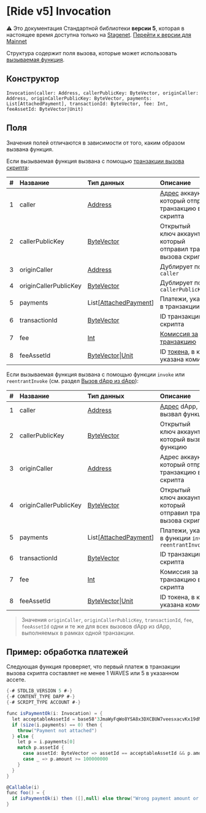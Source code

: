 # [Ride v5] Invocation

:warning: Это документация Стандартной библиотеки **версии 5**, которая в настоящее время доступна только на [Stagenet](/ru/blockchain/blockchain-network/). [Перейти к версии для Mainnet](/ru/ride/structures/common-structures/invocation)

Структура содержит поля вызова, которые может использовать [вызываемая функция](/ru/ride/v5/functions/callable-function).

## Конструктор

```ride
Invocation(caller: Address, callerPublicKey: ByteVector, originCaller: Address, originCallerPublicKey: ByteVector, payments: List[AttachedPayment], transactionId: ByteVector, fee: Int, feeAssetId: ByteVector|Unit)
```

## Поля

Значения полей отличаются в зависимости от того, каким образом вызвана функция.

Если вызываемая функция вызвана с помощью [транзакции вызова скрипта](/ru/blockchain/transaction-type/invoke-script-transaction):

|   #   | Название | Тип данных | Описание |
| :--- | :--- | :--- | :--- |
| 1 | caller | [Address](/ru/ride/v5/structures/common-structures/address) | [Адрес](/ru/blockchain/account/address) аккаунта, который отправил транзакцию вызова скрипта |
| 2 | callerPublicKey | [ByteVector](/ru/ride/v5/data-types/byte-vector) | Открытый ключ аккаунта, который отправил транзакцию вызова скрипта |
| 3 | originCaller | [Address](/ru/ride/v5/structures/common-structures/address) | Дублирует поле `caller` |
| 4 | originCallerPublicKey | [ByteVector](/ru/ride/v5/data-types/byte-vector) | Дублирует поле `callerPublicKey` |
| 5 | payments | List[[AttachedPayment](/ru/ride/v5/structures/common-structures/attached-payment)] | Платежи, указанные в транзакции |
| 6 | transactionId | [ByteVector](/ru/ride/v5/data-types/byte-vector) | ID транзакции вызова скрипта |
| 7 | fee | [Int](/ru/ride/v5/data-types/int) | [Комиссия за транзакцию](/ru/blockchain/transaction/transaction-fee) |
| 8 | feeAssetId | [ByteVector](/ru/ride/v5/data-types/byte-vector)&#124;[Unit](/ru/ride/v5/data-types/unit) | ID [токена](/ru/blockchain/token/), в котором указана комиссия |

Если вызываемая функция вызвана с помощью функции `invoke` или `reentrantInvoke` (см. раздел [Вызов dApp из dApp](/ru/ride/advanced/dapp-to-dapp)):

|   #   | Название | Тип данных | Описание |
| :--- | :--- | :--- | :--- |
| 1 | caller | [Address](/ru/ride/v5/structures/common-structures/address) | [Адрес](/ru/blockchain/account/address) dApp, который вызвал функцию |
| 2 | callerPublicKey | [ByteVector](/ru/ride/v5/data-types/byte-vector) | Открытый ключ аккаунта dApp, который вызвал функцию |
| 3 | originCaller | [Address](/ru/ride/v5/structures/common-structures/address) | Адрес аккаунта, который отправил транзакцию вызова скрипта |
| 4 | originCallerPublicKey | [ByteVector](/ru/ride/v5/data-types/byte-vector) | Открытый ключ аккаунта, который отправил транзакцию вызова скрипта |
| 5 | payments | List[[AttachedPayment](/ru/ride/v5/structures/common-structures/attached-payment)] | Платежи, указанные в функции `invoke` или `reentrantInvoke` |
| 6 | transactionId | [ByteVector](/ru/ride/v5/data-types/byte-vector) | ID транзакции вызова скрипта |
| 7 | fee | [Int](/ru/ride/v5/data-types/int) | Комиссия за транзакцию вызова скрипта |
| 8 | feeAssetId | [ByteVector](/ru/ride/v5/data-types/byte-vector)&#124;[Unit](/ru/ride/v5/data-types/unit) | ID токена, в котором указана комиссия |

> Значения `originCaller`, `originCallerPublicKey`, `transactionId`, `fee`, `feeAssetId` одни и те же для всех вызовов dApp из dApp, выполняемых в рамках одной транзакции.

## Пример: обработка платежей

Следующая функция проверяет, что первый платеж в транзакции вызова скрипта составляет не менее 1 WAVES или 5 в указанном ассете.

```scala
{-# STDLIB_VERSION 5 #-}
{-# CONTENT_TYPE DAPP #-}
{-# SCRIPT_TYPE ACCOUNT #-}

func isPaymentOk(i: Invocation) = {
  let acceptableAssetId = base58'3JmaWyFqWo8YSA8x3DXCBUW7veesxacvKx19dMv7wTMg'
  if (size(i.payments) == 0) then {
    throw("Payment not attached")
  } else {
    let p = i.payments[0]
    match p.assetId {
      case assetId: ByteVector => assetId == acceptableAssetId && p.amount >= 500000000
      case _ => p.amount >= 100000000
    }
  }
}

@Callable(i)
func foo() = {
  if isPaymentOk(i) then ([],null) else throw("Wrong payment amount or asset")
}
```